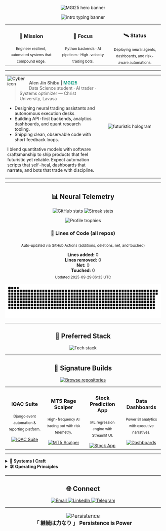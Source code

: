 <!-- README.md for github.com/mgi25 -->

<!-- ═══════════════════════════════════════ HERO ═══════════════════════════════════════ -->
<p align="center">
  <img src="https://capsule-render.vercel.app/api?type=rect&color=0:020024,100:16A085&height=170&section=header&text=MGI25%20%C2%B7%20Cybernetic%20Architect&fontSize=48&fontAlignY=60&fontColor=E5FF70&desc=Automation%20%7C%20AI%20Trading%20%7C%20Neural%20Backends&descAlignY=80&animation=fadeIn" alt="MGI25 hero banner" />
</p>

<div align="center">
  <img src="https://readme-typing-svg.demolab.com?font=IBM+Plex+Mono&pause=1200&color=16A085&center=true&vCenter=true&width=650&lines=%F0%9F%9A%80+Booting+Cyber+Profile...;%E2%9C%A8+Designing+Futuristic+Data+Realities;%F0%9F%A7%AA+AI+%2B+Automation+%2B+Quant+Trading" alt="intro typing banner" />
</div>

<!-- ═══════════════════════════════════════ SIGNAL BOARD ═══════════════════════════════════════ -->
<div align="center">
  <table>
    <tr>
      <td width="33%" align="center">
        <h3>🧭 Mission</h3>
        <sub>Engineer resilient, automated systems that compound edge.</sub>
      </td>
      <td width="33%" align="center">
        <h3>🧠 Focus</h3>
        <sub>Python backends · AI pipelines · High-velocity trading bots.</sub>
      </td>
      <td width="33%" align="center">
        <h3>🛰️ Status</h3>
        <sub>Deploying neural agents, dashboards, and risk-aware automations.</sub>
      </td>
    </tr>
  </table>
</div>

---

<!-- ═══════════════════════════════════════ ABOUT ═══════════════════════════════════════ -->
<table align="center">
  <tr>
    <td width="60%">
      <img src="https://img.icons8.com/external-flaticons-lineal-color-flat-icons/64/external-cyber-security-technology-ecommerce-flaticons-lineal-color-flat-icons.png" align="left" width="70" alt="Cyber icon" />
      <blockquote>
        <b>Alen Jin Shibu | <span style="color:#16A085">MGI25</span></b><br/>
        Data Science student · AI trader · Systems optimizer — Christ University, Lavasa
      </blockquote>
      <ul>
        <li>Designing neural trading assistants and autonomous execution desks.</li>
        <li>Building API-first backends, analytics dashboards, and quant research tooling.</li>
        <li>Shipping clean, observable code with short feedback loops.</li>
      </ul>
      <p>
        I blend quantitative models with software craftsmanship to ship products that feel futuristic yet reliable. Expect automation scripts that self-heal, dashboards that narrate, and bots that trade with discipline.
      </p>
    </td>
    <td width="40%" align="center">
      <img src="https://media.giphy.com/media/ibolLe3mOqHE3PQTtk/giphy.gif" width="230" alt="futuristic hologram"/>
    </td>
  </tr>
</table>

---

<!-- ═══════════════════════════════════════ TELEMETRY ═══════════════════════════════════════ -->
<h2 align="center">📊 Neural Telemetry</h2>
<p align="center">
  <img src="https://github-readme-stats.vercel.app/api?username=mgi25&show_icons=true&theme=radical&hide_border=true" width="45%" alt="GitHub stats"/>
  <img src="https://github-readme-streak-stats.herokuapp.com?user=mgi25&theme=tokyonight&hide_border=true" width="45%" alt="Streak stats"/>
</p>
<p align="center">
  <img src="https://github-profile-trophy.vercel.app/?username=mgi25&theme=matrix&column=6&no-frame=true" alt="Profile trophies"/>
</p>

<!-- 🔴 LOC SECTION UPDATED BY WORKFLOW -->
<h3 align="center">🧮 Lines of Code (all repos)</h3>
<p align="center">
  <sub>Auto-updated via GitHub Actions (additions, deletions, net, and touched)</sub>
</p>
<div align="center">
<!-- LOC:START -->
<div align="center">
<b>Lines added:</b> 0  <br/>
<b>Lines removed:</b> 0  <br/>
<b>Net:</b> 0  <br/>
<b>Touched:</b> 0  <br/>
<sub>Updated 2025-09-29 06:33 UTC</sub></div>
<!-- LOC:END -->
</div>

<p align="center">
  <img src="https://raw.githubusercontent.com/mgi25/mgi25/main/output/github-contribution-grid-snake.svg" alt="Contribution snake" />
</p>

---

<!-- ═══════════════════════════════════════ TECH ═══════════════════════════════════════ -->
<h2 align="center">💾 Preferred Stack</h2>
<p align="center">
  <img src="https://skillicons.dev/icons?i=py,flask,django,fastapi,streamlit,postgres,mysql,sqlite,redis,linux,docker,git,github,js,react,html,css,pandas,numpy,matplotlib,plotly,tailwind&theme=dark" alt="Tech stack" />
</p>

---

<!-- ═══════════════════════════════════════ PROJECTS ═══════════════════════════════════════ -->
<h2 align="center">🚀 Signature Builds</h2>
<p align="center">
  <a href="https://github.com/mgi25?tab=repositories" target="_blank">
    <img src="https://img.shields.io/badge/Explore%20Repositories-16A085?style=for-the-badge&logo=github&logoColor=white" alt="Browse repositories"/>
  </a>
</p>

<div align="center">
  <table>
    <tr>
      <td align="center" width="25%">
        <h3>IQAC Suite</h3>
        <sub>Django event automation & reporting platform.</sub><br/><br/>
        <a href="https://github.com/mgi25/IQAC-Suite">
          <img src="https://img.shields.io/badge/Open-232526?style=for-the-badge&logo=github" alt="IQAC Suite"/>
        </a>
      </td>
      <td align="center" width="25%">
        <h3>MT5 Rage Scalper</h3>
        <sub>High-frequency AI trading bot with risk telemetry.</sub><br/><br/>
        <a href="https://github.com/mgi25?tab=repositories&q=scalper">
          <img src="https://img.shields.io/badge/Open-232526?style=for-the-badge&logo=github" alt="MT5 Scalper"/>
        </a>
      </td>
      <td align="center" width="25%">
        <h3>Stock Prediction App</h3>
        <sub>ML regression engine with Streamlit UI.</sub><br/><br/>
        <a href="https://github.com/mgi25?tab=repositories&q=stock">
          <img src="https://img.shields.io/badge/Open-232526?style=for-the-badge&logo=github" alt="Stock App"/>
        </a>
      </td>
      <td align="center" width="25%">
        <h3>Data Dashboards</h3>
        <sub>Power BI analytics with executive narratives.</sub><br/><br/>
        <a href="https://github.com/mgi25?tab=repositories&q=dashboard">
          <img src="https://img.shields.io/badge/Open-232526?style=for-the-badge&logo=github" alt="Dashboards"/>
        </a>
      </td>
    </tr>
  </table>
</div>

---

<!-- ═══════════════════════════════════════ OPERATING SYSTEM ═══════════════════════════════════════ -->
<details>
  <summary><b>🧠 Systems I Craft</b></summary>
  <ul>
    <li>Python microservices (Flask / FastAPI / Django) tuned for high throughput.</li>
    <li>Quant execution bots with telemetry, guardrails, and resilient scheduling.</li>
    <li>Streamlit control centers and Power BI story-driven dashboards.</li>
    <li>CI/CD pipelines with automated testing, linting, and observability hooks.</li>
  </ul>
</details>

<details>
  <summary><b>🛠️ Operating Principles</b></summary>
  <ul>
    <li>Modular architecture, typed interfaces, and obsessive logging.</li>
    <li>Deterministic environments with disciplined dependency management.</li>
    <li>Monitoring that translates telemetry into decisions — not vanity metrics.</li>
  </ul>
</details>

---

<!-- ═══════════════════════════════════════ CONNECT ═══════════════════════════════════════ -->
<h2 align="center">🌐 Connect</h2>
<p align="center">
  <a href="mailto:alenjinmgi@gmail.com">
    <img src="https://img.shields.io/badge/Email-D14836?style=for-the-badge&logo=gmail&logoColor=white" alt="Email"/>
  </a>
  <a href="https://www.linkedin.com/in/alenjin">
    <img src="https://img.shields.io/badge/LinkedIn-16A085?style=for-the-badge&logo=linkedin" alt="LinkedIn"/>
  </a>
  <a href="https://t.me/alenjinmgi">
    <img src="https://img.shields.io/badge/Telegram-232526?style=for-the-badge&logo=telegram" alt="Telegram"/>
  </a>
</p>

---

<p align="center" style="font-size: 1.2em;">
  <img src="https://media.giphy.com/media/3oKIPwoeGErMmaI43C/giphy.gif" width="80" alt="Persistence"/><br/>
  <b>「 継続は力なり 」  Persistence is Power</b>
</p>
